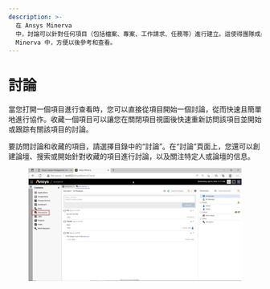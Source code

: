 ```yaml
---
description: >-
  在 Ansys Minerva
  中，討論可以針對任何項目（包括檔案、專案、工作請求、任務等）進行建立。這使得團隊成員可以在同一個平台上進行討論，方便協作和交流。您可以從項目頁面或討論頁面開始一個討論，邀請其他成員參與，並將討論內容記錄在
  Minerva 中，方便以後參考和查看。
---
```


# 討論

當您打開一個項目進行查看時，您可以直接從項目開始一個討論，從而快速且簡單地進行協作。收藏一個項目可以讓您在關閉項目視圖後快速重新訪問該項目並開始或跟踪有關該項目的討論。

要訪問討論和收藏的項目，請選擇目錄中的“討論”。在“討論”頁面上，您還可以創建論壇、搜索或開始針對收藏的項目進行討論，以及關注特定人或論壇的信息。

<figure><img src="../.gitbook/assets/image (3).png" alt=""><figcaption></figcaption></figure>
